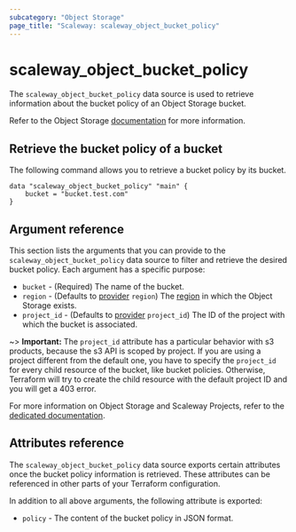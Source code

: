 ```yaml
---
subcategory: "Object Storage"
page_title: "Scaleway: scaleway_object_bucket_policy"
---
```


# scaleway_object_bucket_policy

The `scaleway_object_bucket_policy` data source is used to retrieve information about the bucket policy of an Object Storage bucket.

Refer to the Object Storage [documentation](https://www.scaleway.com/en/docs/storage/object/api-cli/bucket-policy/) for more information.

## Retrieve the bucket policy of a bucket

The following command allows you to retrieve a bucket policy by its bucket.

```hcl
data "scaleway_object_bucket_policy" "main" {
    bucket = "bucket.test.com"
}
```

## Argument reference

This section lists the arguments that you can provide to the `scaleway_object_bucket_policy` data source to filter and retrieve the desired bucket policy. Each argument has a specific purpose:

- `bucket` - (Required) The name of the bucket.
- `region` - (Defaults to [provider](../index.md#arguments-reference) `region`) The [region](../guides/regions_and_zones.md#zones) in which the Object Storage exists.
- `project_id` - (Defaults to [provider](../index.md#arguments-reference) `project_id`) The ID of the project with which the bucket is associated. 

~> **Important:** The `project_id` attribute has a particular behavior with s3 products, because the s3 API is scoped by project.
If you are using a project different from the default one, you have to specify the `project_id` for every child resource of the bucket,
like bucket policies. Otherwise, Terraform will try to create the child resource with the default project ID and you will get a 403 error.

For more information on Object Storage and Scaleway Projects, refer to the [dedicated documentation](https://www.scaleway.com/en/docs/identity-and-access-management/iam/api-cli/using-api-key-object-storage/).


## Attributes reference

The `scaleway_object_bucket_policy` data source exports certain attributes once the bucket policy information is retrieved. These attributes can be referenced in other parts of your Terraform configuration.

In addition to all above arguments, the following attribute is exported:

* `policy` - The content of the bucket policy in JSON format.